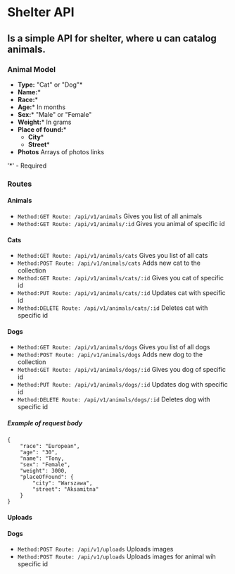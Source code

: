 # Shelter API
## Is a simple API for shelter, where u can catalog animals.

### Animal Model
* **Type:** "Cat" or "Dog"*
* **Name:***
* **Race:***
* **Age:*** In months
* **Sex:*** "Male" or "Female"
* **Weight:*** In grams
* **Place of found:***
    * **City***
    * **Street***
* **Photos** Arrays of photos links

'*' - Required

### Routes
#### Animals
* `Method:GET Route: /api/v1/animals`               Gives you list of all animals
* `Method:GET Route: /api/v1/animals/:id`           Gives you animal of specific id

#### Cats
* `Method:GET Route: /api/v1/animals/cats`          Gives you list of all cats
* `Method:POST Route: /api/v1/animals/cats`         Adds new cat to the collection
* `Method:GET Route: /api/v1/animals/cats/:id`      Gives you cat of specific id
* `Method:PUT Route: /api/v1/animals/cats/:id`      Updates cat with specific id
* `Method:DELETE Route: /api/v1/animals/cats/:id`   Deletes cat with specific id

#### Dogs
* `Method:GET Route: /api/v1/animals/dogs`          Gives you list of all dogs
* `Method:POST Route: /api/v1/animals/dogs`         Adds new dog to the collection
* `Method:GET Route: /api/v1/animals/dogs/:id`      Gives you dog of specific id
* `Method:PUT Route: /api/v1/animals/dogs/:id`      Updates dog with specific id
* `Method:DELETE Route: /api/v1/animals/dogs/:id`   Deletes dog with specific id

##### Example of request body
```
{
    "race": "European",
    "age": "30",
    "name": "Tony,
    "sex": "Female",
    "weight": 3000,
    "placeOfFound": {
        "city": "Warszawa",
        "street": "Aksamitna"
    }
}
```

#### Uploads
#### Dogs
* `Method:POST Route: /api/v1/uploads`          Uploads images
* `Method:POST Route: /api/v1/uploads`          Uploads images for animal wih specific id




